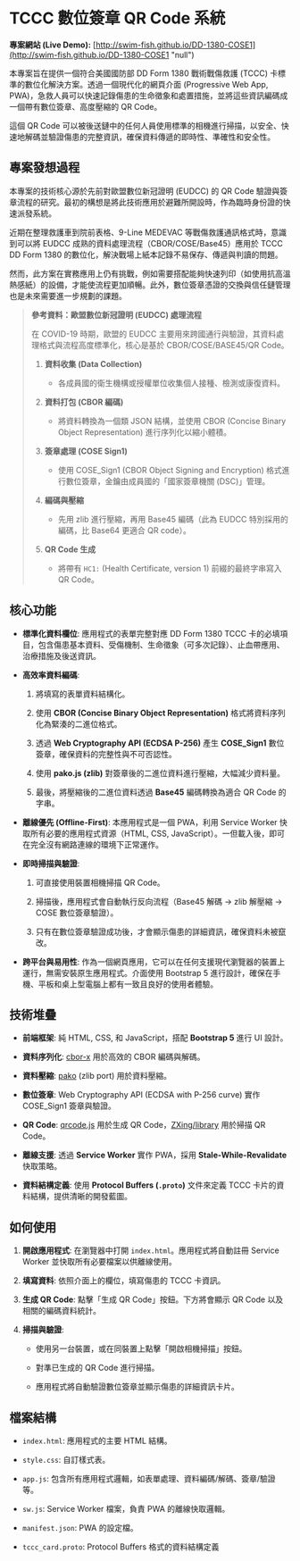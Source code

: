 # TCCC 數位簽章 QR Code 系統

**專案網站 (Live Demo):** [http://swim-fish.github.io/DD-1380-COSE1](http://swim-fish.github.io/DD-1380-COSE1 "null")

本專案旨在提供一個符合美國國防部 DD Form 1380 戰術戰傷救護 (TCCC) 卡標準的數位化解決方案。透過一個現代化的網頁介面 (Progressive Web App, PWA)，急救人員可以快速記錄傷患的生命徵象和處置措施，並將這些資訊編碼成一個帶有數位簽章、高度壓縮的 QR Code。

這個 QR Code 可以被後送鏈中的任何人員使用標準的相機進行掃描，以安全、快速地解碼並驗證傷患的完整資訊，確保資料傳遞的即時性、準確性和安全性。

## 專案發想過程

本專案的技術核心源於先前對歐盟數位新冠證明 (EUDCC) 的 QR Code 驗證與簽章流程的研究。最初的構想是將此技術應用於避難所開設時，作為臨時身份證的快速派發系統。

近期在整理救護車到院前表格、9-Line MEDEVAC 等戰傷救護通訊格式時，意識到可以將 EUDCC 成熟的資料處理流程（CBOR/COSE/Base45）應用於 TCCC DD Form 1380 的數位化，解決戰場上紙本記錄不易保存、傳遞與判讀的問題。

然而，此方案在實務應用上仍有挑戰，例如需要搭配能夠快速列印（如使用抗高溫熱感紙）的設備，才能使流程更加順暢。此外，數位簽章憑證的交換與信任鏈管理也是未來需要進一步規劃的課題。

> **參考資料：歐盟數位新冠證明 (EUDCC) 處理流程**
> 
> 在 COVID-19 時期，歐盟的 EUDCC 主要用來跨國通行與驗證，其資料處理格式與流程高度標準化，核心是基於 CBOR/COSE/BASE45/QR Code。
> 
> 1. **資料收集 (Data Collection)**
>     
>     - 各成員國的衛生機構或授權單位收集個人接種、檢測或康復資料。
>         
> 2. **資料打包 (CBOR 編碼)**
>     
>     - 將資料轉換為一個類 JSON 結構，並使用 CBOR (Concise Binary Object Representation) 進行序列化以縮小體積。
>         
> 3. **簽章處理 (COSE Sign1)**
>     
>     - 使用 COSE_Sign1 (CBOR Object Signing and Encryption) 格式進行數位簽章，金鑰由成員國的「國家簽章機關 (DSC)」管理。
>         
> 4. **編碼與壓縮**
>     
>     - 先用 zlib 進行壓縮，再用 Base45 編碼（此為 EUDCC 特別採用的編碼，比 Base64 更適合 QR code）。
>         
> 5. **QR Code 生成**
>     
>     - 將帶有 `HC1:` (Health Certificate, version 1) 前綴的最終字串寫入 QR Code。
>         

## 核心功能

- **標準化資料欄位**: 應用程式的表單完整對應 DD Form 1380 TCCC 卡的必填項目，包含傷患基本資料、受傷機制、生命徵象（可多次記錄）、止血帶應用、治療措施及後送資訊。
    
- **高效率資料編碼**:
    
    1. 將填寫的表單資料結構化。
        
    2. 使用 **CBOR (Concise Binary Object Representation)** 格式將資料序列化為緊湊的二進位格式。
        
    3. 透過 **Web Cryptography API (ECDSA P-256)** 產生 **COSE_Sign1** 數位簽章，確保資料的完整性與不可否認性。
        
    4. 使用 **pako.js (zlib)** 對簽章後的二進位資料進行壓縮，大幅減少資料量。
        
    5. 最後，將壓縮後的二進位資料透過 **Base45** 編碼轉換為適合 QR Code 的字串。
        
- **離線優先 (Offline-First)**: 本應用程式是一個 PWA，利用 Service Worker 快取所有必要的應用程式資源（HTML, CSS, JavaScript）。一但載入後，即可在完全沒有網路連線的環境下正常運作。
    
- **即時掃描與驗證**:
    
    1. 可直接使用裝置相機掃描 QR Code。
        
    2. 掃描後，應用程式會自動執行反向流程（Base45 解碼 -> zlib 解壓縮 -> COSE 數位簽章驗證）。
        
    3. 只有在數位簽章驗證成功後，才會顯示傷患的詳細資訊，確保資料未被竄改。
        
- **跨平台與易用性**: 作為一個網頁應用，它可以在任何支援現代瀏覽器的裝置上運行，無需安裝原生應用程式。介面使用 Bootstrap 5 進行設計，確保在手機、平板和桌上型電腦上都有一致且良好的使用者體驗。
    

## 技術堆疊

- **前端框架**: 純 HTML, CSS, 和 JavaScript，搭配 **Bootstrap 5** 進行 UI 設計。
    
- **資料序列化**: [cbor-x](https://github.com/kriszyp/cbor-x "null") 用於高效的 CBOR 編碼與解碼。
    
- **資料壓縮**: [pako](https://github.com/nodeca/pako "null") (zlib port) 用於資料壓縮。
    
- **數位簽章**: Web Cryptography API (ECDSA with P-256 curve) 實作 COSE_Sign1 簽章與驗證。
    
- **QR Code**: [qrcode.js](https://github.com/davidshimjs/qrcodejs "null") 用於生成 QR Code，[ZXing/library](https://github.com/zxing-js/library "null") 用於掃描 QR Code。
    
- **離線支援**: 透過 **Service Worker** 實作 PWA，採用 **Stale-While-Revalidate** 快取策略。
    
- **資料結構定義**: 使用 **Protocol Buffers (`.proto`)** 文件來定義 TCCC 卡片的資料結構，提供清晰的開發藍圖。
    

## 如何使用

1. **開啟應用程式**: 在瀏覽器中打開 `index.html`。應用程式將自動註冊 Service Worker 並快取所有必要檔案以供離線使用。
    
2. **填寫資料**: 依照介面上的欄位，填寫傷患的 TCCC 卡資訊。
    
3. **生成 QR Code**: 點擊「生成 QR Code」按鈕。下方將會顯示 QR Code 以及相關的編碼資料統計。
    
4. **掃描與驗證**:
    
    - 使用另一台裝置，或在同裝置上點擊「開啟相機掃描」按鈕。
        
    - 對準已生成的 QR Code 進行掃描。
        
    - 應用程式將自動驗證數位簽章並顯示傷患的詳細資訊卡片。
        

## 檔案結構

- `index.html`: 應用程式的主要 HTML 結構。
    
- `style.css`: 自訂樣式表。
    
- `app.js`: 包含所有應用程式邏輯，如表單處理、資料編碼/解碼、簽章/驗證等。
    
- `sw.js`: Service Worker 檔案，負責 PWA 的離線快取邏輯。
    
- `manifest.json`: PWA 的設定檔。
    
- `tccc_card.proto`: Protocol Buffers 格式的資料結構定義
